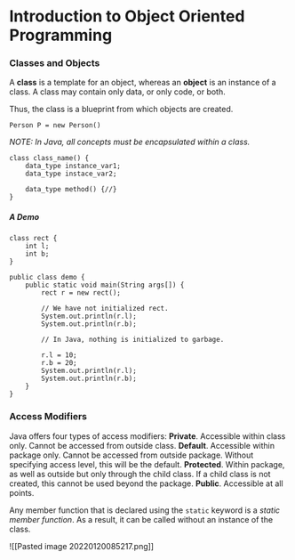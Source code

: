 # Introduction to Object Oriented Programming

### Classes and Objects
A **class** is a template for an object, whereas an **object** is an instance of a class. A class may contain only data, or only code, or both. 

Thus, the class is a blueprint from which objects are created. 

```
Person P = new Person()
```

*NOTE: In Java, all concepts must be encapsulated within a class.*


```
class class_name() {
	data_type instance_var1;
	data_type instace_var2;

	data_type method() {//}
}
```


##### A Demo
```
class rect {
	int l;
	int b;
}

public class demo {
	public static void main(String args[]) {
		rect r = new rect();

		// We have not initialized rect.
		System.out.println(r.l);
		System.out.println(r.b);

		// In Java, nothing is initialized to garbage.

		r.l = 10;
		r.b = 20;
		System.out.println(r.l);
		System.out.println(r.b);
	}
}
```


### Access Modifiers
Java offers four types of access modifiers:
	 **Private**. Accessible within class only. Cannot be accessed from outside class. 
	 **Default**. Accessible within package only. Cannot be accessed from outside 
                    package. Without specifying access level, this will be the default. 
	 **Protected**. Within package, as well as outside but only through the child class. If a 
                     child class is not created, this cannot be used beyond the package.
	**Public**. Accessible at all points. 

Any member function that is declared using the `static` keyword is a *static member function*. As a result, it can be called without an instance of the class. 

![[Pasted image 20220120085217.png]]

